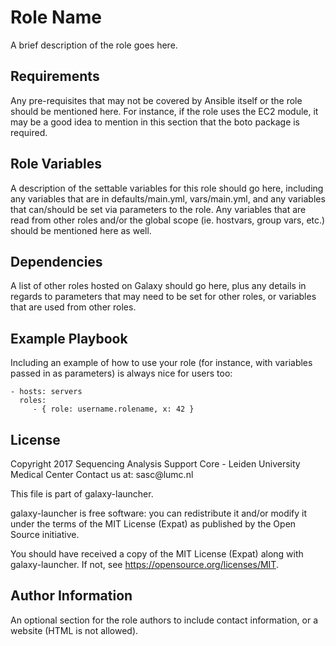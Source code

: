 Role Name
=========

A brief description of the role goes here.

Requirements
------------

Any pre-requisites that may not be covered by Ansible itself or the role should be mentioned here. For instance, if the role uses the EC2 module, it may be a good idea to mention in this section that the boto package is required.

Role Variables
--------------

A description of the settable variables for this role should go here, including any variables that are in defaults/main.yml, vars/main.yml, and any variables that can/should be set via parameters to the role. Any variables that are read from other roles and/or the global scope (ie. hostvars, group vars, etc.) should be mentioned here as well.

Dependencies
------------

A list of other roles hosted on Galaxy should go here, plus any details in regards to parameters that may need to be set for other roles, or variables that are used from other roles.

Example Playbook
----------------

Including an example of how to use your role (for instance, with variables passed in as parameters) is always nice for users too:

    - hosts: servers
      roles:
         - { role: username.rolename, x: 42 }

License
-------

<start license>
Copyright 2017 Sequencing Analysis Support Core - Leiden University Medical Center
Contact us at: sasc@lumc.nl

This file is part of galaxy-launcher.

galaxy-launcher is free software: you can redistribute it
and/or modify it under the terms of the MIT License (Expat) as
published by the Open Source initiative.

You should have received a copy of the MIT License (Expat)
along with galaxy-launcher. If not, see
<https://opensource.org/licenses/MIT>.
<end license>

Author Information
------------------

An optional section for the role authors to include contact information, or a website (HTML is not allowed).
